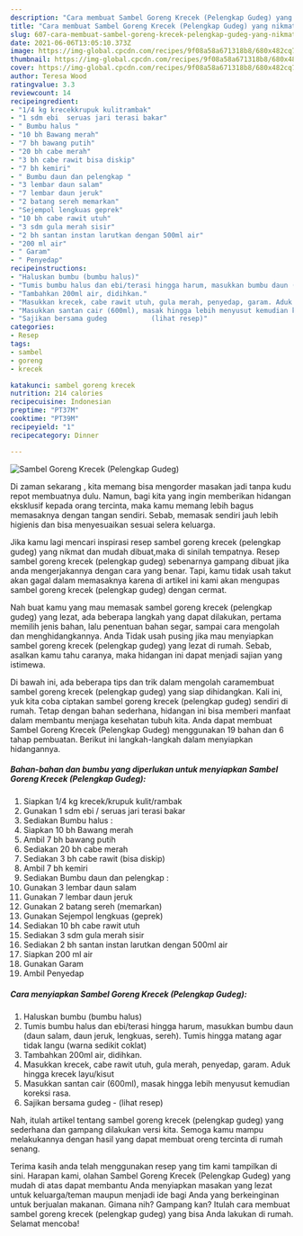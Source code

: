 ```yaml
---
description: "Cara membuat Sambel Goreng Krecek (Pelengkap Gudeg) yang nikmat dan Mudah Dibuat"
title: "Cara membuat Sambel Goreng Krecek (Pelengkap Gudeg) yang nikmat dan Mudah Dibuat"
slug: 607-cara-membuat-sambel-goreng-krecek-pelengkap-gudeg-yang-nikmat-dan-mudah-dibuat
date: 2021-06-06T13:05:10.373Z
image: https://img-global.cpcdn.com/recipes/9f08a58a671318b8/680x482cq70/sambel-goreng-krecek-pelengkap-gudeg-foto-resep-utama.jpg
thumbnail: https://img-global.cpcdn.com/recipes/9f08a58a671318b8/680x482cq70/sambel-goreng-krecek-pelengkap-gudeg-foto-resep-utama.jpg
cover: https://img-global.cpcdn.com/recipes/9f08a58a671318b8/680x482cq70/sambel-goreng-krecek-pelengkap-gudeg-foto-resep-utama.jpg
author: Teresa Wood
ratingvalue: 3.3
reviewcount: 14
recipeingredient:
- "1/4 kg krecekkrupuk kulitrambak"
- "1 sdm ebi  seruas jari terasi bakar"
- " Bumbu halus "
- "10 bh Bawang merah"
- "7 bh bawang putih"
- "20 bh cabe merah"
- "3 bh cabe rawit bisa diskip"
- "7 bh kemiri"
- " Bumbu daun dan pelengkap "
- "3 lembar daun salam"
- "7 lembar daun jeruk"
- "2 batang sereh memarkan"
- "Sejempol lengkuas geprek"
- "10 bh cabe rawit utuh"
- "3 sdm gula merah sisir"
- "2 bh santan instan larutkan dengan 500ml air"
- "200 ml air"
- " Garam"
- " Penyedap"
recipeinstructions:
- "Haluskan bumbu (bumbu halus)"
- "Tumis bumbu halus dan ebi/terasi hingga harum, masukkan bumbu daun (daun salam, daun jeruk, lengkuas, sereh). Tumis hingga matang agar tidak langu (warna sedikit coklat)"
- "Tambahkan 200ml air, didihkan."
- "Masukkan krecek, cabe rawit utuh, gula merah, penyedap, garam. Aduk hingga krecek layu/kisut"
- "Masukkan santan cair (600ml), masak hingga lebih menyusut kemudian koreksi rasa."
- "Sajikan bersama gudeg           (lihat resep)"
categories:
- Resep
tags:
- sambel
- goreng
- krecek

katakunci: sambel goreng krecek 
nutrition: 214 calories
recipecuisine: Indonesian
preptime: "PT37M"
cooktime: "PT39M"
recipeyield: "1"
recipecategory: Dinner

---
```



![Sambel Goreng Krecek (Pelengkap Gudeg)](https://img-global.cpcdn.com/recipes/9f08a58a671318b8/680x482cq70/sambel-goreng-krecek-pelengkap-gudeg-foto-resep-utama.jpg)

Di zaman  sekarang , kita memang bisa mengorder masakan jadi tanpa kudu repot membuatnya dulu. Namun, bagi kita yang ingin memberikan hidangan eksklusif kepada orang tercinta, maka kamu memang lebih bagus memasaknya dengan tangan sendiri. Sebab, memasak sendiri jauh lebih higienis dan bisa menyesuaikan sesuai selera keluarga.

Jika kamu lagi mencari inspirasi resep sambel goreng krecek (pelengkap gudeg) yang nikmat dan mudah dibuat,maka di sinilah tempatnya. Resep sambel goreng krecek (pelengkap gudeg)  sebenarnya gampang dibuat jika anda mengerjakannya dengan cara yang benar. Tapi, kamu tidak usah takut akan gagal dalam memasaknya 
karena di artikel ini kami akan mengupas sambel goreng krecek (pelengkap gudeg) dengan cermat.  



Nah buat kamu yang mau memasak sambel goreng krecek (pelengkap gudeg) yang lezat, ada beberapa langkah yang dapat dilakukan, pertama memilih jenis bahan, lalu penentuan bahan segar, sampai cara mengolah dan menghidangkannya. Anda Tidak usah pusing jika mau menyiapkan sambel goreng krecek (pelengkap gudeg) yang lezat di rumah. Sebab, asalkan kamu  tahu caranya, maka hidangan ini dapat menjadi sajian yang istimewa.

Di bawah ini, ada beberapa tips dan trik dalam mengolah caramembuat sambel goreng krecek (pelengkap gudeg) yang siap dihidangkan. Kali ini, yuk kita coba ciptakan sambel goreng krecek (pelengkap gudeg) sendiri di rumah. Tetap dengan bahan sederhana, hidangan ini bisa memberi manfaat dalam membantu menjaga kesehatan tubuh kita. Anda dapat membuat Sambel Goreng Krecek (Pelengkap Gudeg) menggunakan 19 bahan dan 6 tahap pembuatan. Berikut ini langkah-langkah dalam menyiapkan hidangannya.

<!--inarticleads1-->

##### Bahan-bahan dan bumbu yang diperlukan untuk menyiapkan Sambel Goreng Krecek (Pelengkap Gudeg):

1. Siapkan 1/4 kg krecek/krupuk kulit/rambak
1. Gunakan 1 sdm ebi / seruas jari terasi bakar
1. Sediakan  Bumbu halus :
1. Siapkan 10 bh Bawang merah
1. Ambil 7 bh bawang putih
1. Sediakan 20 bh cabe merah
1. Sediakan 3 bh cabe rawit (bisa diskip)
1. Ambil 7 bh kemiri
1. Sediakan  Bumbu daun dan pelengkap :
1. Gunakan 3 lembar daun salam
1. Gunakan 7 lembar daun jeruk
1. Gunakan 2 batang sereh (memarkan)
1. Gunakan Sejempol lengkuas (geprek)
1. Sediakan 10 bh cabe rawit utuh
1. Sediakan 3 sdm gula merah sisir
1. Sediakan 2 bh santan instan larutkan dengan 500ml air
1. Siapkan 200 ml air
1. Gunakan  Garam
1. Ambil  Penyedap




<!--inarticleads2-->

##### Cara menyiapkan Sambel Goreng Krecek (Pelengkap Gudeg):

1. Haluskan bumbu (bumbu halus)
1. Tumis bumbu halus dan ebi/terasi hingga harum, masukkan bumbu daun (daun salam, daun jeruk, lengkuas, sereh). Tumis hingga matang agar tidak langu (warna sedikit coklat)
1. Tambahkan 200ml air, didihkan.
1. Masukkan krecek, cabe rawit utuh, gula merah, penyedap, garam. Aduk hingga krecek layu/kisut
1. Masukkan santan cair (600ml), masak hingga lebih menyusut kemudian koreksi rasa.
1. Sajikan bersama gudeg -           (lihat resep)




Nah, itulah artikel tentang  sambel goreng krecek (pelengkap gudeg)  yang sederhana dan gampang dilakukan versi kita. Semoga kamu mampu melakukannya dengan hasil yang dapat membuat oreng tercinta di rumah senang. 

Terima kasih anda telah menggunakan resep yang tim kami tampilkan di sini. Harapan kami, olahan  Sambel Goreng Krecek (Pelengkap Gudeg) yang mudah di atas dapat membantu Anda menyiapkan masakan yang lezat untuk keluarga/teman maupun menjadi ide bagi Anda yang berkeinginan untuk berjualan makanan. Gimana nih? Gampang kan? Itulah cara membuat sambel goreng krecek (pelengkap gudeg) yang bisa Anda lakukan di rumah. Selamat mencoba!

